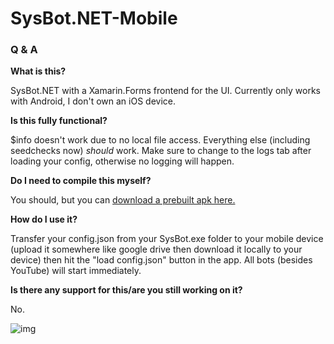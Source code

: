 # SysBot.NET-Mobile

### Q & A ###

**What is this?**

SysBot.NET with a Xamarin.Forms frontend for the UI. Currently only works with Android, I don't own an iOS device.

**Is this fully functional?**

$info doesn't work due to no local file access. Everything else (including seedchecks now) *should* work. Make sure to change to the logs tab after loading your config, otherwise no logging will happen.

**Do I need to compile this myself?**

You should, but you can [download a prebuilt apk here.](https://berichan.github.io/GetNHSE/?org=berichan&proj=SysBot.NET-Mobile&projurl=https://github.com/berichan/SysBot.NET-Mobile)

**How do I use it?**

Transfer your config.json from your SysBot.exe folder to your mobile device (upload it somewhere like google drive then download it locally to your device) then hit the "load config.json" button in the app. All bots (besides YouTube) will start immediately.

**Is there any support for this/are you still working on it?**

No.

![img](https://i.imgur.com/zC00YQ4.png)
